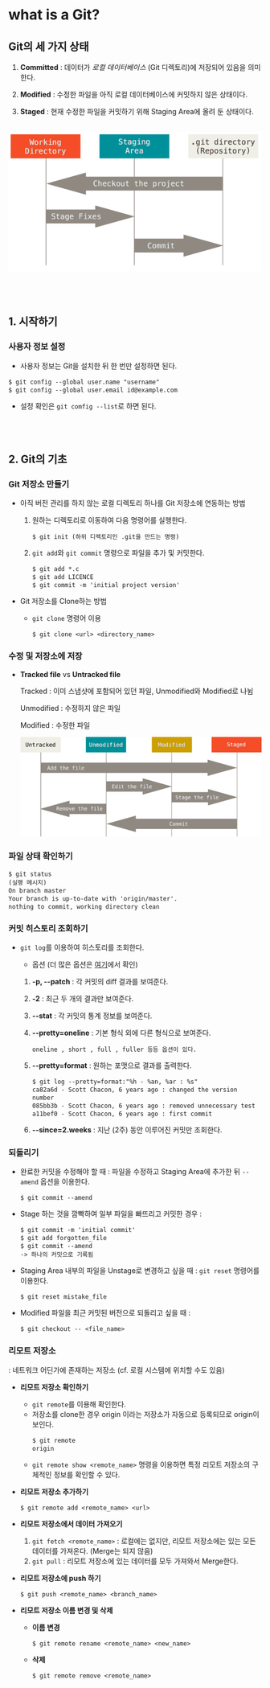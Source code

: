 what is a Git?
============

## Git의 세 가지 상태
1. **Committed** : 데이터가 *로컬 데이터베이스* (Git 디렉토리)에 저장되어 있음을 의미한다.

2. **Modified** : 수정한 파일을 아직 로컬 데이터베이스에 커밋하지 않은 상태이다.

3. **Staged** : 현재 수정한 파일을 커밋하기 위해 Staging Area에 올려 둔 상태이다.
<br/><br/>

![Alt text](./image.png)
<br/><br/><br/><br/>

## 1. 시작하기
### 사용자 정보 설정
- 사용자 정보는 Git을 설치한 뒤 한 번만 설정하면 된다.
```
$ git config --global user.name "username"
$ git config --global user.email id@example.com
```
- 설정 확인은 ```git comfig --list```로 하면 된다.
<br/><br/><br/><br/>

## 2. Git의 기초
### Git 저장소 만들기
- 아직 버전 관리를 하지 않는 로컬 디렉토리 하나를 Git 저장소에 연동하는 방법
  
    1. 원하는 디렉토리로 이동하여 다음 명령어를 실행한다.
       ```
       $ git init (하위 디렉토리인 .git을 만드는 명령)
       ```
    2. ```git add```와 ```git commit``` 명령으로 파일을 추가 및 커밋한다.
       ```
       $ git add *.c
       $ git add LICENCE
       $ git commit -m 'initial project version'
       ```
- Git 저장소를 Clone하는 방법
  
    - ```git clone``` 명령어 이용
      ```
      $ git clone <url> <directory_name>
      ```

### 수정 및 저장소에 저장
- **Tracked file** vs **Untracked file**
  
  Tracked : 이미 스냅샷에 포함되어 있던 파일, Unmodified와 Modified로 나뉨
  
  Unmodified : 수정하지 않은 파일

  Modified : 수정한 파일

  ![파일의 라이프사이클](./image-1.png)

### 파일 상태 확인하기
```
$ git status
(실행 메시지)
On branch master
Your branch is up-to-date with 'origin/master'.
nothing to commit, working directory clean
```

### 커밋 히스토리 조회하기
- ```git log```를 이용하여 히스토리를 조회한다.
  - 옵션 (더 많은 옵션은 [여기](https://git-scm.com/book/ko/v2/Git%EC%9D%98-%EA%B8%B0%EC%B4%88-%EC%BB%A4%EB%B0%8B-%ED%9E%88%EC%8A%A4%ED%86%A0%EB%A6%AC-%EC%A1%B0%ED%9A%8C%ED%95%98%EA%B8%B0)에서 확인)

  1. **-p, --patch** : 각 커밋의 diff 결과를 보여준다.
  2. **-2** : 최근 두 개의 결과만 보여준다.
  3. **--stat** : 각 커밋의 통계 정보를 보여준다.
  4. **--pretty=oneline** : 기본 형식 외에 다른 형식으로 보여준다.
   
         oneline , short , full , fuller 등등 옵션이 있다.

  5. **--pretty=format** : 원하는 포맷으로 결과를 출력한다.
     ```
     $ git log --pretty=format:"%h - %an, %ar : %s"
     ca82a6d - Scott Chacon, 6 years ago : changed the version number
     085bb3b - Scott Chacon, 6 years ago : removed unnecessary test
     a11bef0 - Scott Chacon, 6 years ago : first commit
     ```
  6. **--since=2.weeks** : 지난 (2주) 동안 이루어진 커밋만 조회한다.

### 되돌리기
- 완료한 커밋을 수정해야 할 때 :
  파일을 수정하고 Staging Area에 추가한 뒤 ```--amend``` 옵션을 이용한다.
  ```
  $ git commit --amend
  ```
- Stage 하는 것을 깜빡하여 일부 파일을 빠뜨리고 커밋한 경우 :
  ```
  $ git commit -m 'initial commit'
  $ git add forgotten_file
  $ git commit --amend
  -> 하나의 커밋으로 기록됨
  ```
- Staging Area 내부의 파일을 Unstage로 변경하고 싶을 때 :
  ```git reset``` 명령어를 이용한다.
  ```
  $ git reset mistake_file
  ```
- Modified 파일을 최근 커밋된 버전으로 되돌리고 싶을 때 :
  ```
  $ git checkout -- <file_name>
  ```

### 리모트 저장소
: 네트워크 어딘가에 존재하는 저장소
(cf. 로컬 시스템에 위치할 수도 있음)

- **리모트 저장소 확인하기**
  - ```git remote```를 이용해 확인한다.
  - 저장소를 clone한 경우 origin 이라는 저장소가 자동으로 등록되므로 origin이 보인다.
    ```
    $ git remote
    origin
    ```
  - ```git remote show <remote_name>``` 명령을 이용하면 특정 리모트 저장소의 구체적인 정보를 확인할 수 있다.
- **리모트 저장소 추가하기**
  ```
  $ git remote add <remote_name> <url>
  ```
- **리모트 저장소에서 데이터 가져오기**
  
  1. ```git fetch <remote_name>``` : 로컬에는 없지만, 리모트 저장소에는 있는 모든 데이터를 가져온다. (Merge는 되지 않음)
  2. ```git pull``` : 리모트 저장소에 있는 데이터를 모두 가져와서 Merge한다.
- **리모트 저장소에 push 하기**
  ```
  $ git push <remote_name> <branch_name>
  ```
- **리모트 저장소 이름 변경 및 삭제**
  - **이름 변경**
    ```
    $ git remote rename <remote_name> <new_name>
    ```
  - **삭제**
    ```
    $ git remote remove <remote_name>
    ```